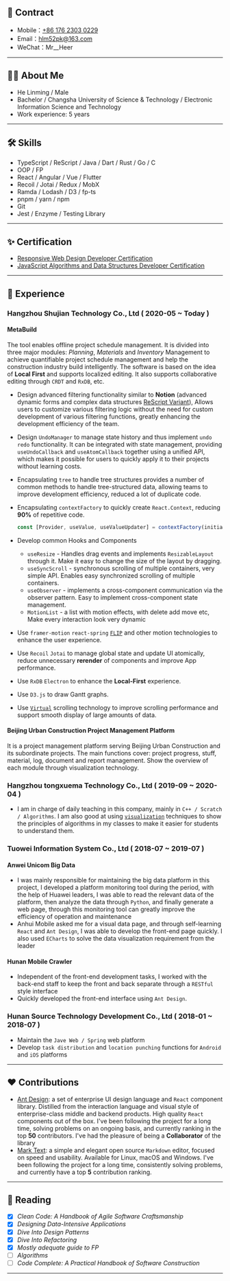 ## 📧 Contract

- Mobile：[+86 176 2303 0229](<tel:(+86)17623030229>)
- Email：[hlm52pk@163.com](mailto:hlm52pk@163.com)
- WeChat：Mr\_\_Heer

---

## 🧑‍💻 About Me

- He Linming / Male
- Bachelor / Changsha University of Science & Technology / Electronic Information Science and Technology
- Work experience: 5 years

---

## 🛠 Skills

- TypeScript / ReScript / Java / Dart / Rust / Go / C
- OOP / FP
- React / Angular / Vue / Flutter
- Recoil / Jotai / Redux / MobX
- Ramda / Lodash / D3 / fp-ts
- pnpm / yarn / npm
- Git
- Jest / Enzyme / Testing Library

---

## ✨ Certification

- [Responsive Web Design Developer Certification](https://www.freecodecamp.org/certification/mrheer/responsive-web-design)
- [JavaScript Algorithms and Data Structures Developer Certification](https://www.freecodecamp.org/certification/mrheer/javascript-algorithms-and-data-structures)

---

## 🌈 Experience

### Hangzhou Shujian Technology Co., Ltd ( 2020-05 ~ Today )

#### MetaBuild

The tool enables offline project schedule management. It is divided into three major modules: _Planning_, _Materials_ and _Inventory_ Management to achieve quantifiable project schedule management and help the construction industry build intelligently. The software is based on the idea of **Local First** and supports localized editing. It also supports collaborative editing through `CRDT` and `RxDB`, etc.

- Design advanced filtering functionality similar to **Notion** (advanced dynamic forms and complex data structures [ReScript Variant](https://rescript-lang.org/docs/manual/latest/variant)), Allows users to customize various filtering logic without the need for custom development of various filtering functions, greatly enhancing the development efficiency of the team.
- Design `UndoManager` to manage state history and thus implement `undo` `redo` functionality. It can be integrated with state management, providing `useUndoCallback` and `useAtomCallback` together using a unified API, which makes it possible for users to quickly apply it to their projects without learning costs.
- Encapsulating `tree` to handle tree structures provides a number of common methods to handle tree-structured data, allowing teams to improve development efficiency, reduced a lot of duplicate code.
- Encapsulating `contextFactory` to quickly create `React.Context`, reducing **90%** of repetitive code.

  ```ts
  const [Provider, useValue, useValueUpdater] = contextFactory(initialValue);
  ```

- Develop common Hooks and Components
  - `useResize` - Handles drag events and implements `ResizableLayout` through it. Make it easy to change the size of the layout by dragging.
  - `useSyncScroll` - synchronous scrolling of multiple containers, very simple API. Enables easy synchronized scrolling of multiple containers.
  - `useObserver` - implements a cross-component communication via the observer pattern. Easy to implement cross-component state management.
  - `MotionList` - a list with motion effects, with delete add move etc, Make every interaction look very dynamic
- Use `framer-motion` `react-spring` [`FLIP`](https://aerotwist.com/blog/flip-your-animations/) and other motion technologies to enhance the user experience.
- Use `Recoil` `Jotai` to manage global state and update UI atomically, reduce unnecessary **rerender** of components and improve App performance.
- Use `RxDB` `Electron` to enhance the **Local-First** experience.
- Use `D3.js` to draw Gantt graphs.
- Use [`Virtual`](https://tanstack.com/virtual/v3) scrolling technology to improve scrolling performance and support smooth display of large amounts of data.

#### Beijing Urban Construction Project Management Platform

It is a project management platform serving Beijing Urban Construction and its subordinate projects. The main functions cover: project progress, stuff, material, log, document and report management. Show the overview of each module through visualization technology.

### Hangzhou tongxuema Technology Co., Ltd ( 2019-09 ~ 2020-04 )

- I am in charge of daily teaching in this company, mainly in `C++ / Scratch / Algorithms`. I am also good at using [`visualization`](https://visualgo.net/en) techniques to show the principles of algorithms in my classes to make it easier for students to understand them.

### Tuowei Information System Co., Ltd ( 2018-07 ~ 2019-07 )

#### Anwei Unicom Big Data

- I was mainly responsible for maintaining the big data platform in this project, I developed a platform monitoring tool during the period, with the help of Huawei leaders, I was able to read the relevant data of the platform, then analyze the data through `Python`, and finally generate a web page, through this monitoring tool can greatly improve the efficiency of operation and maintenance
- Anhui Mobile asked me for a visual data page, and through self-learning `React` and `Ant Design`, I was able to develop the front-end page quickly. I also used `ECharts` to solve the data visualization requirement from the leader

#### Hunan Mobile Crawler

- Independent of the front-end development tasks, I worked with the back-end staff to keep the front and back separate through a `RESTful` style interface
- Quickly developed the front-end interface using `Ant Design`.

### Hunan Source Technology Development Co., Ltd ( 2018-01 ~ 2018-07 )

- Maintain the `Jave Web / Spring` web platform
- Develop `task distribution` and `location punching` functions for `Android` and `iOS` platforms

---

## ❤️ Contributions

- [Ant Design](https://github.com/ant-design/ant-design): a set of enterprise UI design language and `React` component library. Distilled from the interaction language and visual style of enterprise-class middle and backend products. High quality `React` components out of the box. I've been following the project for a long time, solving problems on an ongoing basis, and currently ranking in the top **50** contributors. I've had the pleasure of being a **Collaborator** of the library
- [Mark Text](https://github.com/marktext/marktext): a simple and elegant open source `Markdown` editor, focused on speed and usability. Available for Linux, macOS and Windows. I've been following the project for a long time, consistently solving problems, and currently have a top **5** contribution ranking.

---

## 📖 Reading

- [x] _Clean Code: A Handbook of Agile Software Craftsmanship_
- [x] _Designing Data-Intensive Applications_
- [x] _Dive Into Design Patterns_
- [x] _Dive Into Refactoring_
- [x] _Mostly adequate guide to FP_
- [ ] _Algorithms_
- [ ] _Code Complete: A Practical Handbook of Software Construction_

---
